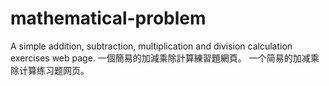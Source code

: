 # mathematical-problem
A simple addition, subtraction, multiplication and division calculation exercises web page.
一個簡易的加減乘除計算練習題網頁。
一个简易的加减乘除计算练习题网页。